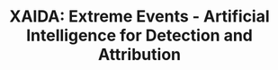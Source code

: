 ---
title: 'XAIDA: Extreme Events - Artificial Intelligence for Detection and Attribution'
logo: 'h2020.webp'
pi: ''
uvpi: 'Gustau Camps-Valls'
years: '2021-2025'
website: 'https://xaida.eu'
funding_source: 'EU H2020'
role: ''
project_type: 'Research Project'
partners: []
weight: 2
---